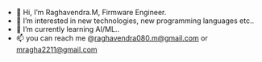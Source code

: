 - 👋 Hi, I’m Raghavendra.M, Firmware Engineer.
- 👀 I’m interested in new technologies, new programming languages etc..
- 🌱 I’m currently learning AI/ML..
- 📫 you can reach me @raghavendra080.m@gmail.com or mragha2211@gmail.com

<!---
mraghav22/mraghav22 is a ✨ special ✨ repository because its `README.md` (this file) appears on your GitHub profile.
You can click the Preview link to take a look at your changes.
--->
